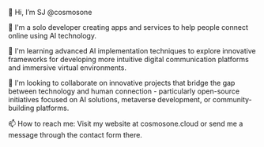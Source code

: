 👋 Hi, I’m SJ @cosmosone

👀 I'm a solo developer creating apps and services to help people connect online using AI technology.

🌱 I'm learning advanced AI implementation techniques to explore innovative frameworks for developing more intuitive digital communication platforms and immersive virtual environments.

💞️ I'm looking to collaborate on innovative projects that bridge the gap between technology and human connection - particularly open-source initiatives focused on AI solutions, metaverse development, or community-building platforms.

📫 How to reach me: Visit my website at cosmosone.cloud or send me a message through the contact form there.

<!---
cosmosone/cosmosone is a ✨ special ✨ repository because its `README.md` (this file) appears on your GitHub profile.
You can click the Preview link to take a look at your changes.
--->
